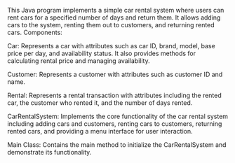 This Java program implements a simple car rental system where users can rent cars for a specified number of days and return them. It allows adding cars to the system, renting them out to customers, and returning rented cars.
Components:

Car: Represents a car with attributes such as car ID, brand, model, base price per day, and availability status. It also provides methods for calculating rental price and managing availability.

Customer: Represents a customer with attributes such as customer ID and name.

Rental: Represents a rental transaction with attributes including the rented car, the customer who rented it, and the number of days rented.

CarRentalSystem: Implements the core functionality of the car rental system including adding cars and customers, renting cars to customers, returning rented cars, and providing a menu interface for user interaction.

Main Class: Contains the main method to initialize the CarRentalSystem and demonstrate its functionality.
